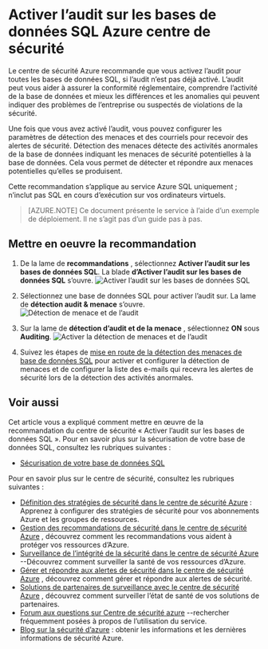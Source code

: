 <properties
   pageTitle="Activer l’audit sur les bases de données SQL Azure centre de sécurité | Microsoft Azure"
   description="Ce document vous montre comment implémenter la recommandation Azure le centre de sécurité, **activez l’audit sur les bases de données SQL**."
   services="security-center"
   documentationCenter="na"
   authors="TerryLanfear"
   manager="MBaldwin"
   editor=""/>

<tags
   ms.service="security-center"
   ms.devlang="na"
   ms.topic="article"
   ms.tgt_pltfrm="na"
   ms.workload="na"
   ms.date="07/29/2016"
   ms.author="terrylan"/>

# <a name="enable-auditing-on-sql-databases-in-azure-security-center"></a>Activer l’audit sur les bases de données SQL Azure centre de sécurité

Le centre de sécurité Azure recommande que vous activez l’audit pour toutes les bases de données SQL, si l’audit n’est pas déjà activé. L’audit peut vous aider à assurer la conformité réglementaire, comprendre l’activité de la base de données et mieux les différences et les anomalies qui peuvent indiquer des problèmes de l’entreprise ou suspectés de violations de la sécurité.

Une fois que vous avez activé l’audit, vous pouvez configurer les paramètres de détection des menaces et des courriels pour recevoir des alertes de sécurité. Détection des menaces détecte des activités anormales de la base de données indiquant les menaces de sécurité potentielles à la base de données. Cela vous permet de détecter et répondre aux menaces potentielles qu’elles se produisent.

Cette recommandation s’applique au service Azure SQL uniquement ; n’inclut pas SQL en cours d’exécution sur vos ordinateurs virtuels.

> [AZURE.NOTE] Ce document présente le service à l’aide d’un exemple de déploiement.  Il ne s’agit pas d’un guide pas à pas.

## <a name="implement-the-recommendation"></a>Mettre en oeuvre la recommandation

1. De la lame de **recommandations** , sélectionnez **Activer l’audit sur les bases de données SQL**.  La blade **d’Activer l’audit sur les bases de données SQL** s’ouvre.
![Activer l’audit sur les bases de données SQL][1]

2. Sélectionnez une base de données SQL pour activer l’audit sur. La lame de **détection audit & menace** s’ouvre.
![Détection de menace et de l’audit][2]
3. Sur la lame de **détection d’audit et de la menace** , sélectionnez **ON** sous **Auditing**.
![Activer la détection de menaces et de l’audit][3]


5. Suivez les étapes de [mise en route de la détection des menaces de base de données SQL](../sql-database/sql-database-threat-detection-get-started.md) pour activer et configurer la détection de menaces et de configurer la liste des e-mails qui recevra les alertes de sécurité lors de la détection des activités anormales.

## <a name="see-also"></a>Voir aussi

Cet article vous a expliqué comment mettre en œuvre de la recommandation du centre de sécurité « Activer l’audit sur les bases de données SQL ». Pour en savoir plus sur la sécurisation de votre base de données SQL, consultez les rubriques suivantes :

- [Sécurisation de votre base de données SQL](../sql-database/sql-database-security.md)

Pour en savoir plus sur le centre de sécurité, consultez les rubriques suivantes :

- [Définition des stratégies de sécurité dans le centre de sécurité Azure](security-center-policies.md) : Apprenez à configurer des stratégies de sécurité pour vos abonnements Azure et les groupes de ressources.
- [Gestion des recommandations de sécurité dans le centre de sécurité Azure](security-center-recommendations.md) , découvrez comment les recommandations vous aident à protéger vos ressources d’Azure.
- [Surveillance de l’intégrité de la sécurité dans le centre de sécurité Azure](security-center-monitoring.md) --Découvrez comment surveiller la santé de vos ressources d’Azure.
- [Gérer et répondre aux alertes de sécurité dans le centre de sécurité Azure](security-center-managing-and-responding-alerts.md) , découvrez comment gérer et répondre aux alertes de sécurité.
- [Solutions de partenaires de surveillance avec le centre de sécurité Azure](security-center-partner-solutions.md) , découvrez comment surveiller l’état de santé de vos solutions de partenaires.
- [Forum aux questions sur Centre de sécurité azure](security-center-faq.md) --rechercher fréquemment posées à propos de l’utilisation du service.
- [Blog sur la sécurité d’azure](http://blogs.msdn.com/b/azuresecurity/) : obtenir les informations et les dernières informations de sécurité Azure.

<!--Image references-->
[1]: ./media/security-center-enable-auditing-on-sql-databases/enable-auditing-on-sql-databases.png
[2]:./media/security-center-enable-auditing-on-sql-databases/auditing-threat-detection.png
[3]: ./media/security-center-enable-auditing-on-sql-databases/auditing-threat-detection-blade.png
